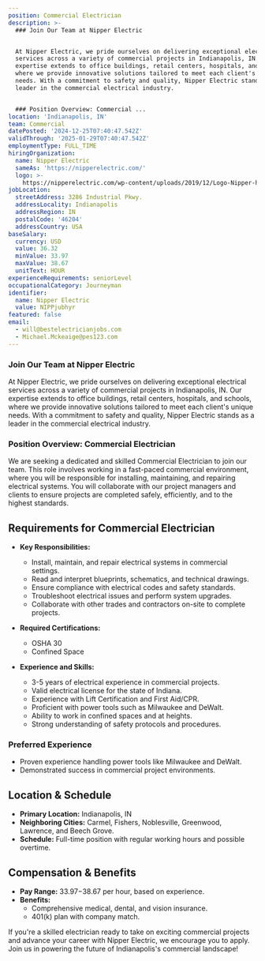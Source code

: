```yaml
---
position: Commercial Electrician
description: >-
  ### Join Our Team at Nipper Electric


  At Nipper Electric, we pride ourselves on delivering exceptional electrical
  services across a variety of commercial projects in Indianapolis, IN. Our
  expertise extends to office buildings, retail centers, hospitals, and schools,
  where we provide innovative solutions tailored to meet each client's unique
  needs. With a commitment to safety and quality, Nipper Electric stands as a
  leader in the commercial electrical industry.


  ### Position Overview: Commercial ...
location: 'Indianapolis, IN'
team: Commercial
datePosted: '2024-12-25T07:40:47.542Z'
validThrough: '2025-01-29T07:40:47.542Z'
employmentType: FULL_TIME
hiringOrganization:
  name: Nipper Electric
  sameAs: 'https://nipperelectric.com/'
  logo: >-
    https://nipperelectric.com/wp-content/uploads/2019/12/Logo-Nipper-horizontal-primary.png
jobLocation:
  streetAddress: 3286 Industrial Pkwy.
  addressLocality: Indianapolis
  addressRegion: IN
  postalCode: '46204'
  addressCountry: USA
baseSalary:
  currency: USD
  value: 36.32
  minValue: 33.97
  maxValue: 38.67
  unitText: HOUR
experienceRequirements: seniorLevel
occupationalCategory: Journeyman
identifier:
  name: Nipper Electric
  value: NIPPjubhyr
featured: false
email:
  - will@bestelectricianjobs.com
  - Michael.Mckeaige@pes123.com
---
```




### Join Our Team at Nipper Electric

At Nipper Electric, we pride ourselves on delivering exceptional electrical services across a variety of commercial projects in Indianapolis, IN. Our expertise extends to office buildings, retail centers, hospitals, and schools, where we provide innovative solutions tailored to meet each client's unique needs. With a commitment to safety and quality, Nipper Electric stands as a leader in the commercial electrical industry.

### Position Overview: Commercial Electrician

We are seeking a dedicated and skilled Commercial Electrician to join our team. This role involves working in a fast-paced commercial environment, where you will be responsible for installing, maintaining, and repairing electrical systems. You will collaborate with our project managers and clients to ensure projects are completed safely, efficiently, and to the highest standards.

## Requirements for Commercial Electrician

- **Key Responsibilities:**
  - Install, maintain, and repair electrical systems in commercial settings.
  - Read and interpret blueprints, schematics, and technical drawings.
  - Ensure compliance with electrical codes and safety standards.
  - Troubleshoot electrical issues and perform system upgrades.
  - Collaborate with other trades and contractors on-site to complete projects.

- **Required Certifications:**
  - OSHA 30
  - Confined Space

- **Experience and Skills:**
  - 3-5 years of electrical experience in commercial projects.
  - Valid electrical license for the state of Indiana.
  - Experience with Lift Certification and First Aid/CPR.
  - Proficient with power tools such as Milwaukee and DeWalt.
  - Ability to work in confined spaces and at heights.
  - Strong understanding of safety protocols and procedures.

### Preferred Experience

- Proven experience handling power tools like Milwaukee and DeWalt.
- Demonstrated success in commercial project environments.

## Location & Schedule

- **Primary Location:** Indianapolis, IN
- **Neighboring Cities:** Carmel, Fishers, Noblesville, Greenwood, Lawrence, and Beech Grove.
- **Schedule:** Full-time position with regular working hours and possible overtime.

## Compensation & Benefits

- **Pay Range:** $33.97-$38.67 per hour, based on experience.
- **Benefits:**
  - Comprehensive medical, dental, and vision insurance.
  - 401(k) plan with company match.

If you're a skilled electrician ready to take on exciting commercial projects and advance your career with Nipper Electric, we encourage you to apply. Join us in powering the future of Indianapolis's commercial landscape!
